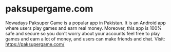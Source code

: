 # paksupergame.com
Nowadays Paksuper Game is a popular app in Pakistan. It is an Android app where users play games and earn real money. Moreover, this app is 100% safe and secure so you don't worry about your accounts feel free to play games and earn a lot of money, and users can make friends and chat. Visit: https://paksupergame.com/
